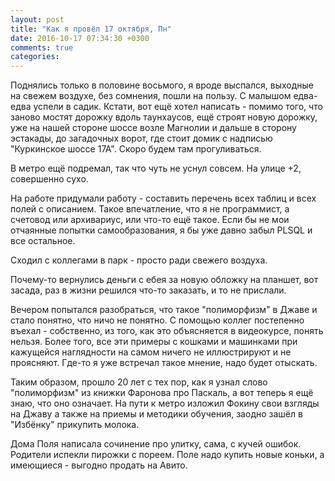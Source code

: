 ```yaml
---
layout: post
title: "Как я провёл 17 октября, Пн"
date: 2016-10-17 07:34:30 +0300
comments: true
categories: 
---
```

Поднялись только в половине восьмого, я вроде выспался, выходные на свежем воздухе, без сомнения, пошли на пользу. С малышом едва-едва успели в садик. Кстати, вот ещё хотел написать - помимо того, что заново мостят дорожку вдоль таунхаусов, ещё строят новую дорожку, уже на нашей стороне шоссе возле Магнолии и дальше в сторону эстакады, до загадочных ворот, где стоит домик с надписью "Куркинское шоссе 17А". Скоро будем там прогуливаться.

В метро ещё подремал, так что чуть не уснул совсем. На улице +2, совершенно сухо.

На работе придумали работу - составить перечень всех таблиц и всех полей с описанием. Такое впечатление, что я не программист, а счетовод или архивариус, или что-то ещё такое. Если бы не мои отчаянные попытки самообразования, я бы уже давно забыл PLSQL и все остальное.

Сходил с коллегами в парк - просто ради свежего воздуха.

Почему-то вернулись деньги с ебея за новую обложку на планшет, вот засада, раз в жизни решился что-то заказать, и то не прислали.

Вечером попытался разобраться, что такое "полиморфизм" в Джаве и стало понятно, что ничо не понятно. С помощью коллег постепенно въехал - собственно, из того, как это объясняется в видеокурсе, понять нельзя. Более того, все эти примеры с кошками и машинками при кажущейся наглядности на самом ничего не иллюстрируют и не проясняют. Где-то я уже встречал такое мнение, надо будет отыскать.

Таким образом, прошло 20 лет с тех пор, как я узнал слово "полиморфизм" из книжки Фаронова про Паскаль, а вот теперь я ещё знаю, что оно означает. На пути к метро изложил Фокину свои взгляды на Джаву а также на приемы и методики обучения, заодно зашёл в "Избёнку" прикупить молока.

Дома Поля написала сочинение про улитку, сама, с кучей ошибок. Родители испекли пирожки с пореем. Поле надо купить новые коньки, а имеющиеся - выгодно продать на Авито. 
